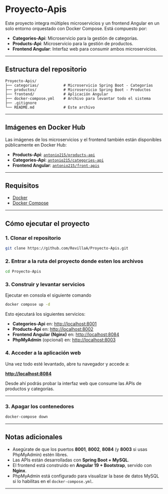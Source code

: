 # Proyecto-Apis 

Este proyecto integra múltiples microservicios y un frontend Angular en un solo entorno orquestado con Docker Compose. Está compuesto por:

- **Categories-Api**: Microservicio para la gestión de categorías.
- **Products-Api**: Microservicio para la gestión de productos.
- **Frontend Angular**: Interfaz web para consumir ambos microservicios.

---

## Estructura del repositorio

```
Proyecto-Apis/
├── categorias/           # Microservicio Spring Boot - Categorías
├── productos/            # Microservicio Spring Boot - Productos
├── frontend/             # Aplicación Angular
├── docker-compose.yml    # Archivo para levantar todo el sistema
├── .gitignore
└── README.md             # Este archivo
```

---

## Imágenes en Docker Hub

Las imágenes de los microservicios y el frontend también están disponibles públicamente en Docker Hub:

-  **Products-Api**: [`antonio215/products-api`](https://hub.docker.com/repository/docker/antonio215/products-api)
-  **Categories-Api**: [`antonio215/categories-api`](https://hub.docker.com/repository/docker/antonio215/categories-api/general)
-  **Frontend Angular**: [`antonio215/front-apis`](https://hub.docker.com/repository/docker/antonio215/front-apis/general)

---

## Requisitos

- [Docker](https://www.docker.com/)
- [Docker Compose](https://docs.docker.com/compose/)

---

## Cómo ejecutar el proyecto

### 1. Clonar el repositorio

```bash
git clone https://github.com/RevillaA/Proyecto-Apis.git
```

### 2. Entrar a la ruta del proyecto donde esten los archivos

```bash
cd Proyecto-Apis
```

### 3. Construir y levantar servicios

Ejecutar en consola el siguiente comando 

```bash
docker compose up -d
```

Esto ejecutará los siguientes servicios:

- **Categories-Api** en: [http://localhost:8001](http://localhost:8001)
- **Products-Api** en: [http://localhost:8002](http://localhost:8002)
- **Frontend Angular (Nginx)** en: [http://localhost:8084](http://localhost:8084)
- **PhpMyAdmin** (opcional) en: [http://localhost:8003](http://localhost:8003)

### 4. Acceder a la aplicación web

Una vez todo esté levantado, abre tu navegador y accede a:

**[http://localhost:8084](http://localhost:8084)**

Desde ahí podrás probar la interfaz web que consume las APIs de productos y categorías.

---

### 3. Apagar los contenedores

```bash
docker-compose down
```

---

## Notas adicionales

- Asegúrate de que los puertos **8001**, **8002**, **8084** (y **8003** si usas PhpMyAdmin) estén libres.
- Las APIs están desarrolladas con **Spring Boot + MySQL**.
- El frontend está construido en **Angular 19 + Bootstrap**, servido con **Nginx**.
- PhpMyAdmin está configurado para visualizar la base de datos MySQL si lo habilitas en el `docker-compose.yml`.

---

